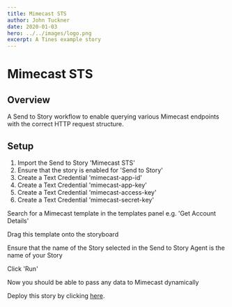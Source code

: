 ```yaml
---
title: Mimecast STS
author: John Tuckner
date: 2020-01-03
hero: ../../images/logo.png
excerpt: A Tines example story
---
```


# Mimecast STS
## Overview

A Send to Story workflow to enable querying various Mimecast endpoints with the correct HTTP request structure.

## Setup

1. Import the Send to Story 'Mimecast STS'
2. Ensure that the story is enabled for 'Send to Story'
3. Create a Text Credential 'mimecast-app-id'
4. Create a Text Credential 'mimecast-app-key'
5. Create a Text Credential 'mimecast-access-key'
6. Create a Text Credential 'mimecast-secret-key'

Search for a Mimecast template in the templates panel e.g. 'Get Account Details'

Drag this template onto the storyboard

Ensure that the name of the Story selected in the Send to Story Agent is the name of your Story 

Click 'Run'

Now you should be able to pass any data to Mimecast dynamically



Deploy this story by clicking [here](https://quiet-vista-5142.tines.io/forms/e9c00ffdaa5924f1bc4810b6d030cb34).

